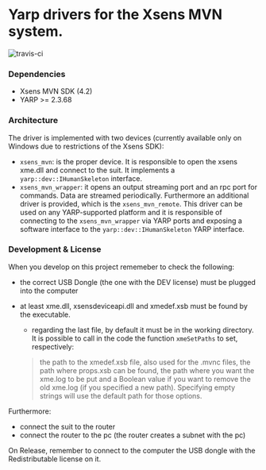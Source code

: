 Yarp drivers for the Xsens MVN system.
==========================================
![travis-ci](https://travis-ci.org/robotology-playground/xsens-mvn.svg?branch=master)


### Dependencies
- Xsens MVN SDK (4.2)
- YARP >= 2.3.68

### Architecture
The driver is implemented with two devices (currently available only on Windows due to restrictions of the Xsens SDK):
- `xsens_mvn`: is the proper device. It is responsible to open the xsens xme.dll and connect to the suit.
It implements a `yarp::dev::IHumanSkeleton` interface.
- `xsens_mvn_wrapper`: it opens an output streaming port and an rpc port for commands. Data are streamed periodically.
Furthermore an additional driver is provided, which is the `xsens_mvn_remote`. This driver can be used on any YARP-supported platform and it is responsible of connecting to the `xsens_mvn_wrapper` via YARP ports and exposing a software interface to the `yarp::dev::IHumanSkeleton` YARP interface.

### Development & License
When you develop on this project rememeber to check the following:
- the correct USB Dongle (the one with the DEV license) must be plugged into the computer
- at least xme.dll, xsensdeviceapi.dll and xmedef.xsb must be found by the executable. 
  - regarding the last file, by default it must be in the working directory. It is possible to call in the code the function `xmeSetPaths` to set, respectively:
  
  > the path to the xmedef.xsb file, also used for the .mvnc files, the path where props.xsb can be found, the path where you want the xme.log to be put and a Boolean value if you want to remove the old xme.log (if you specified a new path). Specifying empty strings will use the default path for those options.
  
Furthermore:
- connect the suit to the router
- connect the router to the pc (the router creates a subnet with the pc)

On Release, remember to connect to the computer the USB dongle with the Redistributable license on it.
